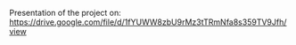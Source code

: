 Presentation of the project on:
https://drive.google.com/file/d/1fYUWW8zbU9rMz3tTRmNfa8s359TV9Jfh/view
